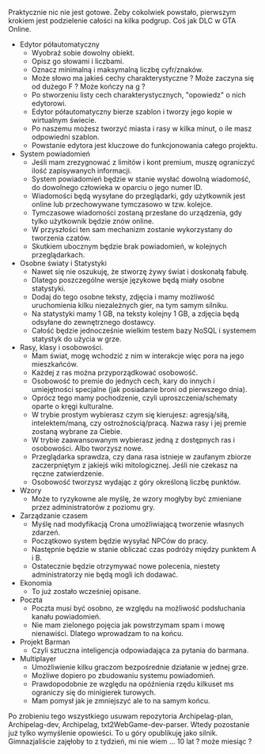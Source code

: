 Praktycznie nic nie jest gotowe. Żeby cokolwiek powstało, pierwszym krokiem 
jest podzielenie całości na kilka podgrup. Coś jak DLC w GTA Online. 

  - Edytor półautomatyczny
    - Wyobraź sobie dowolny obiekt.
    - Opisz go słowami i liczbami.
    - Oznacz minimalną i maksymalną liczbę cyfr/znaków.
    - Może słowo ma jakieś cechy charakterystyczne ? Może zaczyna się od dużego F ? Może kończy na g ?
    - Po stworzeniu listy cech charakterystycznych, "opowiedz" o nich edytorowi.
    - Edytor półautomatyczny bierze szablon i tworzy jego kopie w wirtualnym świecie.
    - Po naszemu możesz tworzyć miasta i rasy w kilka minut, o ile masz odpowiedni szablon.
    - Powstanie edytora jest kluczowe do funkcjonowania całego projektu.
  - System powiadomień
    - Jeśli mam zrezygnować z limitów i kont premium, muszę ograniczyć ilość zapisywanych informacji.
    - System powiadomień będzie w stanie wysłać dowolną wiadomość, do dowolnego człowieka w oparciu o jego numer ID.
    - Wiadomości będą wysyłane do przeglądarki, gdy użytkownik jest online lub przechowywane tymczasowo w tzw. kolejce.
    - Tymczasowe wiadomości zostaną przesłane do urządzenia, gdy tylko użytkownik będzie znów online.
    - W przyszłości ten sam mechanizm zostanie wykorzystany do tworzenia czatów. 
    - Skutkiem ubocznym będzie brak powiadomień, w kolejnych przeglądarkach.
  - Osobne światy i Statystyki
    - Nawet się nie oszukuję, że stworzę żywy świat i doskonałą fabułę. 
    - Dlatego poszczególne wersje językowe będą miały osobne statystyki.
    - Dodaj do tego osobne teksty, zdjęcia i mamy możliwość uruchomienia kilku niezależnych gier, na tym samym silniku.
    - Na statystyki mamy 1 GB, na teksty kolejny 1 GB, a zdjęcia będą odsyłane do zewnętrznego dostawcy.
    - Całość będzie jednocześnie wielkim testem bazy NoSQL i systemem statystyk do użycia w grze.
  - Rasy, klasy i osobowości.
    - Mam świat, mogę wchodzić z nim w interakcje więc pora na jego mieszkańców.
    - Każdej z ras można przyporządkować osobowość.
    - Osobowość to premie do jednych cech, kary do innych i umiejętności specjalne (jak posiadanie broni od pierwszego dnia).
    - Oprócz tego mamy pochodzenie, czyli uproszczenia/schematy oparte o kręgi kulturalne.
    - W trybie prostym wybierasz czym się kierujesz: agresją/siłą, intelektem/maną, czy ostrożnością/pracą. Nazwa rasy i jej premie zostaną wybrane za Ciebie.
    - W trybie zaawansowanym wybierasz jedną z dostępnych ras i osobowości. Albo tworzysz nowe.
    - Przeglądarka sprawdza, czy dana rasa istnieje w zaufanym zbiorze zaczerpniętym z jakiejś wiki mitologicznej. Jeśli nie czekasz na ręczne zatwierdzenie.
    - Osobowość tworzysz wydając z góry określoną liczbę punktów. 
  - Wzory
    - Może to ryzykowne ale myślę, że wzory mogłyby być zmieniane przez administratorów z poziomu gry.
  - Zarządzanie czasem
    - Myślę nad modyfikacją Crona umożliwiającą tworzenie własnych zdarzeń.
    - Początkowo system będzie wysyłać NPCów do pracy.
    - Następnie będzie w stanie obliczać czas podróży między punktem A i B.
    - Ostatecznie będzie otrzymywać nowe polecenia, niestety administratorzy nie będą mogli ich dodawać.
  - Ekonomia
    - To już zostało wcześniej opisane.
  - Poczta
    - Poczta musi być osobno, ze względu na możliwość podsłuchania kanału powiadomień.
    - Nie mam zielonego pojęcia jak powstrzymam spam i mowę nienawiści. Dlatego wprowadzam to na końcu.
  - Projekt Barman
    - Czyli sztuczna inteligencja odpowiadająca za pytania do barmana.
  - Multiplayer
    - Umożliwienie kilku graczom bezpośrednie działanie w jednej grze.
    - Możliwe dopiero po zbudowaniu systemu powiadomień.
    - Prawdopodobnie ze względu na opóźnienia rzędu kilkuset ms ograniczy się do minigierek turowych.
    - Mam pomysł jak je zmniejszyć ale to na samym końcu.

Po zrobieniu tego wszystkiego usuwam repozytoria Archipelag-plan, Archipelag-dev, Archipelag, txt2WebGame-dev-parser. 
Wtedy pozostanie już tylko wymyślenie opowieści. To u góry opublikuję jako silnik. Gimnazjaliście zajęłoby to z tydzień, 
mi nie wiem … 10 lat ? może miesiąc ? 
